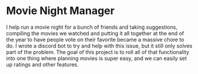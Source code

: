 # Movie Night Manager

I help run a movie night for a bunch of friends and taking suggestions, compiling the movies we watched and putting it all together at the end of the year to have people vote on their favorite became a massive chore to do.
I wrote a discord bot to try and help with this issue, but it still only solves part of the problem. The goal of this project is to roll all of that functionality into one thing where planning movies is super easy, and we can easily set up ratings and other features.

